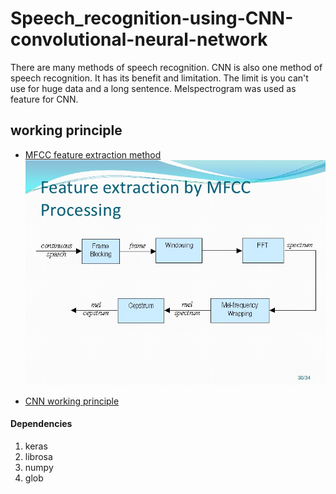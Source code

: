 # Speech_recognition-using-CNN-convolutional-neural-network

There are many methods of speech recognition. CNN is also one method of speech recognition. It has its benefit and limitation. The limit is you can't use for huge data and a long sentence. Melspectrogram was used as feature for CNN. 

## working principle 

* [MFCC feature extraction method](https://librosa.github.io/librosa/generated/librosa.feature.mfcc.html)
![alt text](https://github.com/ankitgc1/Speech_recognition-using-CNN-convolutional-neural-network/blob/master/MFCC_feature_extraction.jpg)

* [CNN working principle](https://github.com/ankitgc1/Speech_recognition-using-CNN-convolutional-neural-network/blob/master/working_principle.pdf) 

#### Dependencies
1. keras
2. librosa
3. numpy
4. glob
